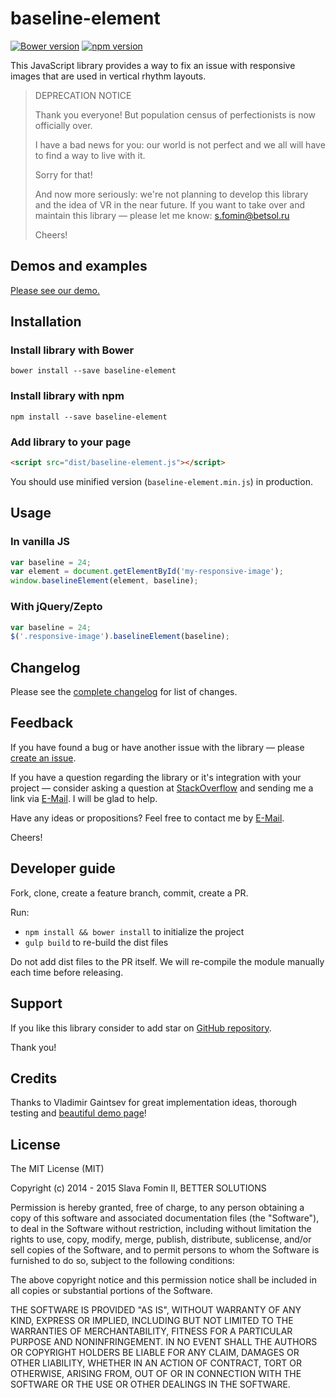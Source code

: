 # baseline-element

[![Bower version](https://badge.fury.io/bo/baseline-element.svg)](http://badge.fury.io/bo/baseline-element)
[![npm version](https://badge.fury.io/js/baseline-element.svg)](http://badge.fury.io/js/baseline-element)

This JavaScript library provides a way to fix an issue with responsive images that are used in vertical rhythm layouts.

> DEPRECATION NOTICE
>
> Thank you everyone! But population census of perfectionists is now officially over.
>
> I have a bad news for you: our world is not perfect and we all will have to find a way to live with it.
>
> Sorry for that!
>
> And now more seriously: we're not planning to develop this library and the idea of VR in the near future.
> If you want to take over and maintain this library — please let me know: s.fomin@betsol.ru
>
> Cheers!


## Demos and examples

[Please see our demo.][demo]


## Installation

### Install library with Bower

`bower install --save baseline-element`


### Install library with npm

`npm install --save baseline-element`


### Add library to your page

``` html
<script src="dist/baseline-element.js"></script>
```

You should use minified version (`baseline-element.min.js`) in production.


## Usage

### In vanilla JS

``` javascript
var baseline = 24;
var element = document.getElementById('my-responsive-image');
window.baselineElement(element, baseline);
```


### With jQuery/Zepto

``` javascript
var baseline = 24;
$('.responsive-image').baselineElement(baseline);
```


## Changelog

Please see the [complete changelog][changelog] for list of changes.


## Feedback

If you have found a bug or have another issue with the library —
please [create an issue][new-issue].

If you have a question regarding the library or it's integration with your project —
consider asking a question at [StackOverflow][so-ask] and sending me a
link via [E-Mail][email]. I will be glad to help.

Have any ideas or propositions? Feel free to contact me by [E-Mail][email].

Cheers!


## Developer guide

Fork, clone, create a feature branch, commit, create a PR.

Run:

- `npm install && bower install` to initialize the project
- `gulp build` to re-build the dist files

Do not add dist files to the PR itself.
We will re-compile the module manually each time before releasing.


## Support

If you like this library consider to add star on [GitHub repository][repo-gh].

Thank you!


## Credits

Thanks to Vladimir Gaintsev for great implementation ideas, thorough testing and [beautiful demo page][demo]!


## License

The MIT License (MIT)

Copyright (c) 2014 - 2015 Slava Fomin II, BETTER SOLUTIONS

Permission is hereby granted, free of charge, to any person obtaining a copy
of this software and associated documentation files (the "Software"), to deal
in the Software without restriction, including without limitation the rights
to use, copy, modify, merge, publish, distribute, sublicense, and/or sell
copies of the Software, and to permit persons to whom the Software is
furnished to do so, subject to the following conditions:

The above copyright notice and this permission notice shall be included in
all copies or substantial portions of the Software.

THE SOFTWARE IS PROVIDED "AS IS", WITHOUT WARRANTY OF ANY KIND, EXPRESS OR
IMPLIED, INCLUDING BUT NOT LIMITED TO THE WARRANTIES OF MERCHANTABILITY,
FITNESS FOR A PARTICULAR PURPOSE AND NONINFRINGEMENT. IN NO EVENT SHALL THE
AUTHORS OR COPYRIGHT HOLDERS BE LIABLE FOR ANY CLAIM, DAMAGES OR OTHER
LIABILITY, WHETHER IN AN ACTION OF CONTRACT, TORT OR OTHERWISE, ARISING FROM,
OUT OF OR IN CONNECTION WITH THE SOFTWARE OR THE USE OR OTHER DEALINGS IN
THE SOFTWARE.


  [changelog]: changelog.md
  [so-ask]:    http://stackoverflow.com/questions/ask?tags=javascript
  [email]:     mailto:s.fomin@betsol.ru
  [new-issue]: https://github.com/betsol/baseline-element/issues/new
  [repo-gh]:   https://github.com/betsol/baseline-element
  [gulp]:      http://gulpjs.com/
  [demo]:      http://betsol.github.io/baseline-element/
